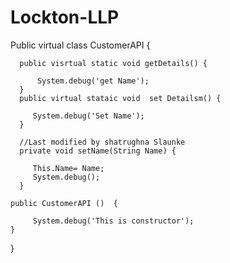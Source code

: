 # Lockton-LLP

Public virtual class CustomerAPI  {

      public visrtual static void getDetails() {
         
          System.debug('get Name');
      }
      public virtual stataic void  set Detailsm() {
      
         System.debug('Set Name');
      }
      
      //Last modified by shatrughna Slaunke
      private void setName(String Name) {
         
         This.Name= Name;
         System.debug();
      }
      
    public CustomerAPI ()  {
    
         System.debug('This is constructor');
    }   
}


